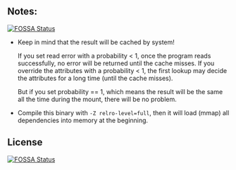 ## Notes:
[![FOSSA Status](https://app.fossa.com/api/projects/git%2Bgithub.com%2Fchaos-mesh%2Ftoda.svg?type=shield)](https://app.fossa.com/projects/git%2Bgithub.com%2Fchaos-mesh%2Ftoda?ref=badge_shield)


* Keep in mind that the result will be cached by system!

  If you set read error with a probability < 1, once the program reads successfully, no error will be returned until the cache misses. If you override the attributes with a probability < 1, the first lookup may decide the attributes for a long time (until the cache misses).

  But if you set probability == 1, which means the result will be the same all the time during the mount, there will be no problem.

* Compile this binary with `-Z relro-level=full`, then it will load (mmap) all dependencies into memory at the beginning.

## License
[![FOSSA Status](https://app.fossa.com/api/projects/git%2Bgithub.com%2Fchaos-mesh%2Ftoda.svg?type=large)](https://app.fossa.com/projects/git%2Bgithub.com%2Fchaos-mesh%2Ftoda?ref=badge_large)